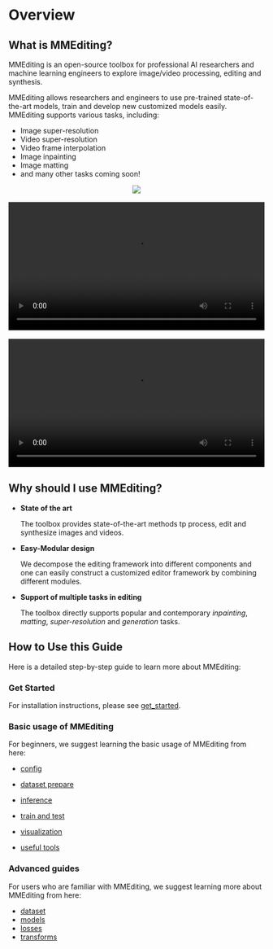 # Overview

## What is MMEditing?

MMEditing is an open-source toolbox for professional AI researchers and machine learning engineers to explore image/video processing, editing and synthesis.

MMEditing allows researchers and engineers to use pre-trained state-of-the-art models, train and develop new customized models easily.
MMEditing supports various tasks, including:

- Image super-resolution
- Video super-resolution
- Video frame interpolation
- Image inpainting
- Image matting
- and many other tasks coming soon!

<div align=center>
  <img src="https://user-images.githubusercontent.com/12756472/158984079-c4754015-c1f6-48c5-ac46-62e79448c372.jpg"/>
</div>
</br>

<div align=center>
    <video width="100%" controls>
        <source src="https://user-images.githubusercontent.com/12756472/175944645-cabe8c2b-9f25-440b-91cc-cdac4e752c5a.mp4" type="video/mp4">
        <object data="https://user-images.githubusercontent.com/12756472/175944645-cabe8c2b-9f25-440b-91cc-cdac4e752c5a.mp4" width="100%">
        </object>
    </video>
</div>
</br>

<div align=center>
<video width="100%" controls>
    <source src="https://user-images.githubusercontent.com/12756472/158972813-d8d0f19c-f49c-4618-9967-52652726ef19.mp4" type="video/mp4">
    <object src="https://user-images.githubusercontent.com/12756472/158972813-d8d0f19c-f49c-4618-9967-52652726ef19.mp4" width="100%">
    </object>
</video>
</div>

## Why should I use MMEditing?

- **State of the art**

  The toolbox provides state-of-the-art methods tp process, edit and synthesize images and videos.

- **Easy-Modular design**

  We decompose the editing framework into different components and one can easily construct a customized editor framework by combining different modules.

- **Support of multiple tasks in editing**

  The toolbox directly supports popular and contemporary *inpainting*, *matting*, *super-resolution* and *generation* tasks.

## How to Use this Guide

Here is a detailed step-by-step guide to learn more about MMEditing:

### Get Started

For installation instructions, please see [get_started](get_started.md).

### Basic usage of MMEditing

For beginners, we suggest learning the basic usage of MMEditing from here:

- [config](user_guides/config/config_inpainting.md)

- [dataset prepare](user_guides/datasets/dataset_prepare.md)

- [inference](user_guides/inference.md)

- [train and test](user_guides/train_test.md)

- [visualization](user_guides/visualization.md)

- [useful tools](user_guides/useful_tools.md)

### Advanced guides

For users who are familiar with MMEditing, we suggest learning more about MMEditing from here:

- [dataset](advanced_guides/dataset.md)
- [models](advanced_guides/models/customize_models.md)
- [losses](advanced_guides/dataset.md)
- [transforms](advanced_guides/transforms.md)
